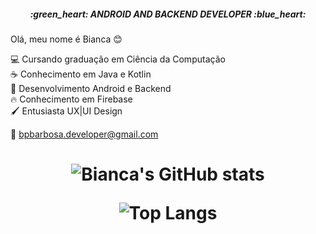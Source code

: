 ﻿<h5 align="center">:green_heart: ANDROID AND BACKEND DEVELOPER :blue_heart:</h5>

Olá, meu nome é Bianca :blush: <br>

:computer: Cursando graduação em Ciência da Computação  <br>
:coffee:  Conhecimento em Java e Kotlin <br>
:iphone:  Desenvolvimento Android e Backend <br>
🔥 Conhecimento em Firebase <br>
🖌️ Entusiasta UX|UI Design

:email: bpbarbosa.developer@gmail.com

<h1 align="center">

![Bianca's GitHub stats](https://github-readme-stats.vercel.app/api?username=biancapb&hide=contribs,prs,issues&theme=tokyonight&border_radius=15&hide_border=true)

![Top Langs](https://github-readme-stats.vercel.app/api/top-langs/?username=biancapb&layout=compact&theme=tokyonight&border_radius=15&hide_border=true)

</h1>


<!-- ![](https://komarev.com/ghpvc/?username=your-github-biancapb) -->

<!--
**biancapb/biancapb** is a ✨ _special_ ✨ repository because its `README.md` (this file) appears on your GitHub profile.

Here are some ideas to get you started:

- 🔭 I’m currently working on ...
- 🌱 I’m currently learning ...
- 👯 I’m looking to collaborate on ...
- 🤔 I’m looking for help with ...
- 💬 Ask me about ...
- 📫 How to reach me: ...
- 😄 Pronouns: ...
- ⚡ Fun fact: ...
-->

